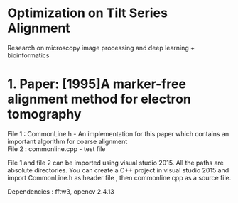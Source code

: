 # Optimization on Tilt Series Alignment
Research on microscopy image processing and deep learning + bioinformatics

# 1. Paper: [1995]A marker-free alignment method for electron tomography
File 1 : CommonLine.h - An implementation for this paper which contains an important algorithm for coarse alignment <br>
File 2 : commonline.cpp - test file

File 1 and file 2 can be imported using visual studio 2015. All the paths are absolute directories. 
You can create a C++ project in visual studio 2015 and import CommonLine.h as header file , then commonline.cpp  as a source file.

Dependencies : fftw3, opencv 2.4.13
